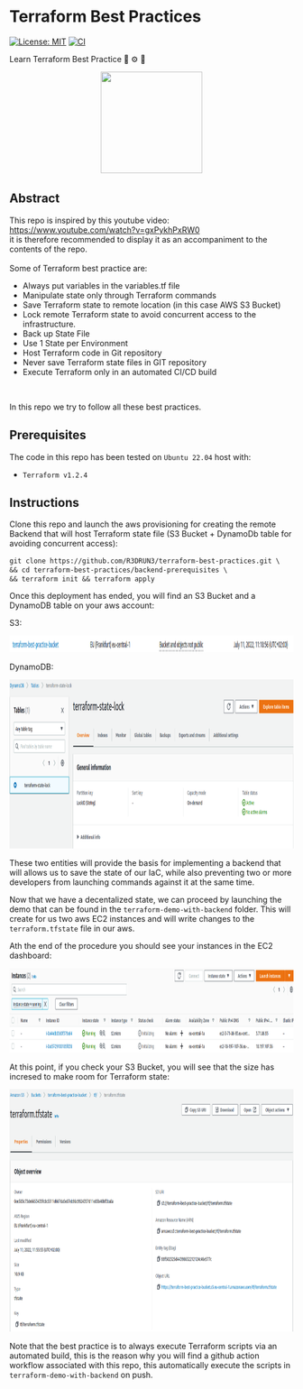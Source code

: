 # Terraform Best Practices
[![License: MIT](https://img.shields.io/badge/License-MIT-yellow.svg)](https://opensource.org/licenses/MIT)
[![CI](https://github.com/R3DRUN3/terraform-best-practices/actions/workflows/CI.yml/badge.svg)](https://github.com/R3DRUN3/terraform-best-practices/actions/workflows/CI.yml)

Learn Terraform Best Practice 🤖 ⚙️ 🔧

<p align="center"><img width="180" height="180" src="https://github.com/yurijserrano/Github-Profile-Readme-Logos/blob/master/cloud/terraform.png"></p>

## Abstract
This repo is inspired by this youtube video: https://www.youtube.com/watch?v=gxPykhPxRW0
<br>
it is therefore recommended to display it as an accompaniment to the contents of the repo.
<br>
<br>
Some of Terraform best practice are:

- Always put variables in the variables.tf file
- Manipulate state only through Terraform commands
- Save Terraform state to remote location (in this case AWS S3 Bucket)
- Lock remote Terraform state to avoid concurrent access to the infrastructure.
- Back up State File
- Use 1 State per Environment
- Host Terraform code in Git repository
- Never save Terraform state files in GIT repository
- Execute Terraform only in an automated CI/CD build

<br>

In this repo we try to follow all these best practices.



## Prerequisites
The code in this repo has been tested on `Ubuntu 22.04` host with:

- `Terraform v1.2.4`

## Instructions
Clone this repo and launch the aws provisioning for creating the remote Backend that will host Terraform state file (S3 Bucket + DynamoDb table for avoiding concurrent access):

```console
git clone https://github.com/R3DRUN3/terraform-best-practices.git \
&& cd terraform-best-practices/backend-prerequisites \
&& terraform init && terraform apply
```

Once this deployment has ended, you will find an S3 Bucket and a DynamoDB table on your aws account:

S3:
<p align="left">
  <img width="1200" height="30" src="./images/tf-state-s3-bucket.png">
</p>

DynamoDB:
<p align="left">
  <img width="1200" height="300" src="./images/tf-state-dynamodb-lock-table.png">
</p>

These two entities will provide the basis for implementing a backend that will allows us to save the state of our IaC, while also preventing two or more developers from launching commands against it at the same time.

Now that we have a decentalized state, we can proceed by launching the demo that can be found in the `terraform-demo-with-backend` folder.
This will create for us two aws EC2 instances and will write changes to the `terraform.tfstate` file in our aws.

Ath the end of the procedure you should see your instances in the EC2 dashboard:

<p align="left">
  <img width="1200" height="150" src="./images/tf-demo-ec2-instances.png">
</p>

At this point, if you check your S3 Bucket, you will see that the size has incresed to make room for Terraform state:

<p align="left">
  <img width="1200" height="430" src="./images/tf-state-s3-bucket-full.png">
</p>

Note that the best practice is to always execute Terraform scripts via an automated build, this is the reason why you will find a github action workflow associated with this repo, this automatically execute the scripts in `terraform-demo-with-backend` on push.

